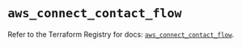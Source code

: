 # `aws_connect_contact_flow`

Refer to the Terraform Registry for docs: [`aws_connect_contact_flow`](https://registry.terraform.io/providers/hashicorp/aws/5.73.0/docs/resources/connect_contact_flow).
